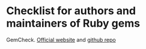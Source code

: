 # Checklist for authors and maintainers of Ruby gems

GemCheck. [Official website](https://gemcheck.evilmartians.io) and [github repo](https://github.com/palkan/gem-check)
